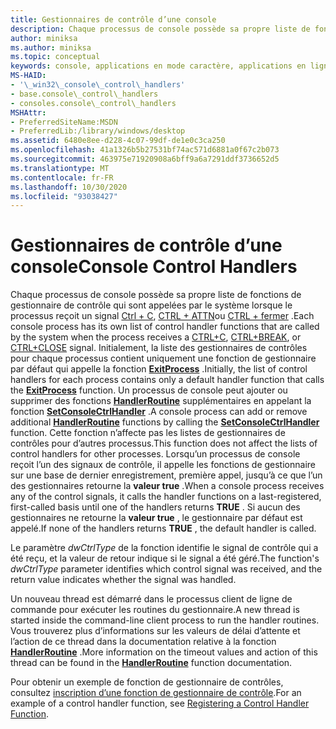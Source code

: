 ```yaml
---
title: Gestionnaires de contrôle d’une console
description: Chaque processus de console possède sa propre liste de fonctions de gestionnaire de contrôle qui sont appelées par le système lorsque le processus reçoit un signal CTRL + C, CTRL + ATTN ou CTRL + fermer.
author: miniksa
ms.author: miniksa
ms.topic: conceptual
keywords: console, applications en mode caractère, applications en ligne de commande, applications de terminal, API console
MS-HAID:
- '\_win32\_console\_control\_handlers'
- base.console\_control\_handlers
- consoles.console\_control\_handlers
MSHAttr:
- PreferredSiteName:MSDN
- PreferredLib:/library/windows/desktop
ms.assetid: 6480e8ee-d228-4c07-99df-de1e0c3ca250
ms.openlocfilehash: 41a1326b5b27531bf74ac571d6881a0f67c2b073
ms.sourcegitcommit: 463975e71920908a6bff9a6a7291ddf3736652d5
ms.translationtype: MT
ms.contentlocale: fr-FR
ms.lasthandoff: 10/30/2020
ms.locfileid: "93038427"
---
```

# <a name="console-control-handlers"></a><span data-ttu-id="e519e-104">Gestionnaires de contrôle d’une console</span><span class="sxs-lookup"><span data-stu-id="e519e-104">Console Control Handlers</span></span>

<span data-ttu-id="e519e-105">Chaque processus de console possède sa propre liste de fonctions de gestionnaire de contrôle qui sont appelées par le système lorsque le processus reçoit un signal [Ctrl + C](ctrl-c-and-ctrl-break-signals.md), [CTRL + ATTN](ctrl-c-and-ctrl-break-signals.md)ou [CTRL + fermer](ctrl-close-signal.md) .</span><span class="sxs-lookup"><span data-stu-id="e519e-105">Each console process has its own list of control handler functions that are called by the system when the process receives a [CTRL+C](ctrl-c-and-ctrl-break-signals.md), [CTRL+BREAK](ctrl-c-and-ctrl-break-signals.md), or [CTRL+CLOSE](ctrl-close-signal.md) signal.</span></span> <span data-ttu-id="e519e-106">Initialement, la liste des gestionnaires de contrôles pour chaque processus contient uniquement une fonction de gestionnaire par défaut qui appelle la fonction [**ExitProcess**](https://msdn.microsoft.com/library/windows/desktop/ms682658) .</span><span class="sxs-lookup"><span data-stu-id="e519e-106">Initially, the list of control handlers for each process contains only a default handler function that calls the [**ExitProcess**](https://msdn.microsoft.com/library/windows/desktop/ms682658) function.</span></span> <span data-ttu-id="e519e-107">Un processus de console peut ajouter ou supprimer des fonctions [**HandlerRoutine**](handlerroutine.md) supplémentaires en appelant la fonction [**SetConsoleCtrlHandler**](setconsolectrlhandler.md) .</span><span class="sxs-lookup"><span data-stu-id="e519e-107">A console process can add or remove additional [**HandlerRoutine**](handlerroutine.md) functions by calling the [**SetConsoleCtrlHandler**](setconsolectrlhandler.md) function.</span></span> <span data-ttu-id="e519e-108">Cette fonction n’affecte pas les listes de gestionnaires de contrôles pour d’autres processus.</span><span class="sxs-lookup"><span data-stu-id="e519e-108">This function does not affect the lists of control handlers for other processes.</span></span> <span data-ttu-id="e519e-109">Lorsqu’un processus de console reçoit l’un des signaux de contrôle, il appelle les fonctions de gestionnaire sur une base de dernier enregistrement, première appel, jusqu’à ce que l’un des gestionnaires retourne la **valeur true** .</span><span class="sxs-lookup"><span data-stu-id="e519e-109">When a console process receives any of the control signals, it calls the handler functions on a last-registered, first-called basis until one of the handlers returns **TRUE** .</span></span> <span data-ttu-id="e519e-110">Si aucun des gestionnaires ne retourne la **valeur true** , le gestionnaire par défaut est appelé.</span><span class="sxs-lookup"><span data-stu-id="e519e-110">If none of the handlers returns **TRUE** , the default handler is called.</span></span>

<span data-ttu-id="e519e-111">Le paramètre *dwCtrlType* de la fonction identifie le signal de contrôle qui a été reçu, et la valeur de retour indique si le signal a été géré.</span><span class="sxs-lookup"><span data-stu-id="e519e-111">The function's *dwCtrlType* parameter identifies which control signal was received, and the return value indicates whether the signal was handled.</span></span>

<span data-ttu-id="e519e-112">Un nouveau thread est démarré dans le processus client de ligne de commande pour exécuter les routines du gestionnaire.</span><span class="sxs-lookup"><span data-stu-id="e519e-112">A new thread is started inside the command-line client process to run the handler routines.</span></span> <span data-ttu-id="e519e-113">Vous trouverez plus d’informations sur les valeurs de délai d’attente et l’action de ce thread dans la documentation relative à la fonction [**HandlerRoutine**](handlerroutine.md#remarks) .</span><span class="sxs-lookup"><span data-stu-id="e519e-113">More information on the timeout values and action of this thread can be found in the [**HandlerRoutine**](handlerroutine.md#remarks) function documentation.</span></span>

<span data-ttu-id="e519e-114">Pour obtenir un exemple de fonction de gestionnaire de contrôles, consultez [inscription d’une fonction de gestionnaire de contrôle](registering-a-control-handler-function.md).</span><span class="sxs-lookup"><span data-stu-id="e519e-114">For an example of a control handler function, see [Registering a Control Handler Function](registering-a-control-handler-function.md).</span></span>
